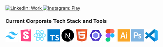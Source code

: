 <a href="https://www.linkedin.com/in/terraelise/">
  <img src="https://img.shields.io/badge/Come_for_the_business-blue?style=for-the-badge&logo=linkedin&logoColor=white" alt="LinkedIn: Work"/>
</a>

<a href="https://www.instagram.com/terraelise/">
  <img src="https://img.shields.io/badge/Stay_for_my_adventures-E4405F?style=for-the-badge&logo=instagram&logoColor=white" alt="Instagram: Play"/>
</a>

### Current Corporate Tech Stack and Tools

<div>
<img src='https://github.com/devicons/devicon/blob/master/icons/tailwindcss/tailwindcss-plain.svg' width="40" height="40" alt="TailwindCSS">
<img src='https://github.com/devicons/devicon/blob/master/icons/storybook/storybook-original.svg' width="40" height="40" alt="Storybook">
<img src='https://github.com/devicons/devicon/blob/master/icons/react/react-original.svg' width="40" height="40" alt="ReactJS">
<img src='https://github.com/devicons/devicon/blob/master/icons/typescript/typescript-original.svg' width="40" height="40" alt="Typescript">
<img src='https://github.com/devicons/devicon/blob/master/icons/nextjs/nextjs-original.svg' width="40" height="40" alt="NextJS">
<img src='https://github.com/devicons/devicon/blob/master/icons/html5/html5-original.svg' width="40" height="40" alt="HTML">
<img src='https://github.com/devicons/devicon/blob/master/icons/eslint/eslint-original.svg' width="40" height="40" alt="ESLint">
<img src='https://github.com/devicons/devicon/blob/master/icons/figma/figma-original.svg' width="40" height="40" alt="Figma">
<img src='https://github.com/devicons/devicon/blob/master/icons/illustrator/illustrator-plain.svg' width="40" height="40" alt="Adobe Illustrator">
<img src='https://github.com/devicons/devicon/blob/master/icons/photoshop/photoshop-plain.svg' width="40" height="40" alt="Adobe Photoshop">
<img src='https://github.com/devicons/devicon/blob/master/icons/vscode/vscode-original.svg' width="40" height="40" alt="VSCode">
</div>

<!--
notes to self: https://www.sitepoint.com/github-profile-readme/
https://img.shields.io/badge/ & https://hendrasob.github.io/badges/
https://github.com/anuraghazra/github-readme-stats
https://github.com/devicons/devicon/tree/master/icons & https://devicon.dev/
https://github.com/ikatyang/emoji-cheat-sheet/blob/master/README.md
-->
